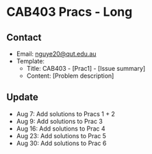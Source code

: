 # CAB403 Pracs - Long

## Contact
- Email: nguye20@qut.edu.au
- Template:
    - Title: CAB403 - [Prac1] - [Issue summary]
    - Content: [Problem description]

## Update
- Aug 7: Add solutions to Pracs 1 + 2
- Aug 9: Add solutions to Prac 3
- Aug 16: Add solutions to Prac 4
- Aug 23: Add solutions to Prac 5
- Aug 30: Add solutions to Prac 6 